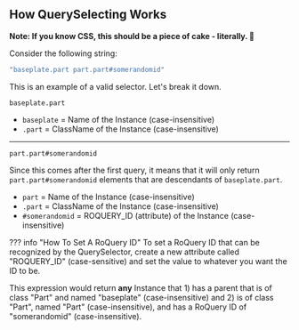 ## How QuerySelecting Works

**Note: If you know CSS, this should be a piece of cake - literally. 🍰**

Consider the following string:
```lua
"baseplate.part part.part#somerandomid"
```

This is an example of a valid selector. Let's break it down.

`baseplate.part`

* `baseplate` = Name of the Instance (case-insensitive)
* `.part` = ClassName of the Instance (case-insensitive)

___

`part.part#somerandomid`

Since this comes after the first query, it means that it will only return `part.part#somerandomid` elements that are descendants of `baseplate.part`.

* `part` = Name of the Instance (case-insensitive)
* `.part` = ClassName of the Instance (case-insensitive)
* `#somerandomid` = ROQUERY_ID (attribute) of the Instance (case-insensitive)

??? info "How To Set A RoQuery ID"
    To set a RoQuery ID that can be recognized by the QuerySelector, create a new attribute called "ROQUERY_ID" (case-sensitive) and set the value to whatever you want the ID to be.

This expression would return **any** Instance that 1) has a parent that is of class "Part" and named "baseplate" (case-insensitive) and 2) is of class "Part", named "Part" (case-insensitive), and has a RoQuery ID of "somerandomid" (case-insensitive).

